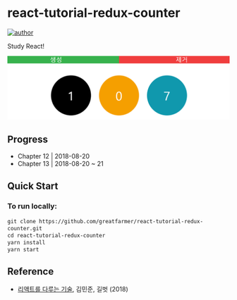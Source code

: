 # react-tutorial-redux-counter
[![author](https://img.shields.io/badge/author-greatfarmer-f28da5.svg)](https://github.com/greatfarmer)

Study React!

![redux-counter](src/images/redux-counter.png)

## Progress
- Chapter 12 | 2018-08-20
- Chapter 13 | 2018-08-20 ~ 21

## Quick Start
### To run locally:
```
git clone https://github.com/greatfarmer/react-tutorial-redux-counter.git
cd react-tutorial-redux-counter
yarn install
yarn start
```

## Reference
- [리액트를 다루는 기술](http://www.gilbut.co.kr/book/bookView.aspx?bookcode=BN002044&page=1&TF=T), 김민준, 길벗 (2018)
